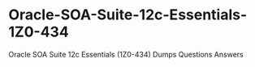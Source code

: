 # Oracle-SOA-Suite-12c-Essentials-1Z0-434
Oracle SOA Suite 12c Essentials (1Z0-434) Dumps Questions Answers

